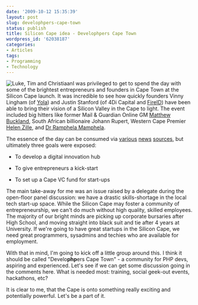 ```yaml
---
date: '2009-10-12 15:35:39'
layout: post
slug: develophpers-cape-town
status: publish
title: Silicon Cape idea - Develophpers Cape Town
wordpress_id: '62038187'
categories:
- Articles
tags:
- Programming
- Technology
---
```


![Luke, Tim and Christiaan](http://timk.co.za/wp-content/uploads/2009/10/200910084436103.jpg)I was privileged to get to spend the day with some of the brightest entrepreneurs and founders in Cape Town at the Silicon Cape launch. It was incredible to see how quickly founders Vinny Lingham (of [Yola](http://www.yola.com)) and Justin Stanford (of 4Di Capital and [FireID](http://www.fireid.com/)) have been able to bring their vision of a Silicon Valley in the Cape to light. The event included big hitters like former Mail & Guardian Online GM [Matthew Buckland](http://www.matthewbuckland.com/), South African billionaire Johann Rupert, Western Cape Premier [Helen Zille](http://twitter.com/helenzille), and [Dr Ramphela Mamphela](http://en.wikipedia.org/wiki/Mamphela_Ramphele).

The essence of the day can be consumed via [various](http://afrigator.com/link/url/?url=http%3A%2F%2Fwww.matthewbuckland.com&return_url=http%3A%2F%2Fafrigator.com%2Fprofile%3Furl%3Dhttp%253A%252F%252Fwww.matthewbuckland.com) [news](http://www.timeslive.co.za/business/money/article147313.ece) [sources](http://www.businessday.co.za/articles/Content.aspx?id=83691), but ultimately three goals were exposed:



	
  * To develop a digital innovation hub

	
  * To give entrepreneurs a kick-start

	
  * To set up a Cape VC fund for start-ups


The main take-away for me was an issue raised by a delegate during the open-floor panel discussion: we have a drastic skills-shortage in the local tech start-up space. While the Silicon Cape may foster a community of entrepreneurship, we can't do much without high quality, skilled employees. The majority of our bright minds are picking up corporate bursaries after High School, and moving straight into black suit and tie after 4 years at University. If we're going to have great startups in the Silicon Cape, we need great programmers, sysadmins and techies who are available for employment.

With that in mind, I'm going to kick off a little group around this. I think it should be called "Develo**php**ers Cape Town" - a community for PHP devs, aspiring and experienced. Let's see if we can get some discussion going in the comments here. What is needed most: training, social geek-out events, hackathons, etc?

It is clear to me, that the Cape is onto something really exciting and potentially powerful. Let's be a part of it.
